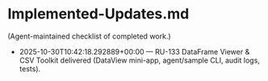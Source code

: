 # Implemented-Updates.md

(Agent-maintained checklist of completed work.)
- 2025-10-30T10:42:18.292889+00:00 — RU-133 DataFrame Viewer & CSV Toolkit delivered (DataView mini-app, agent/sample CLI, audit logs, tests).

